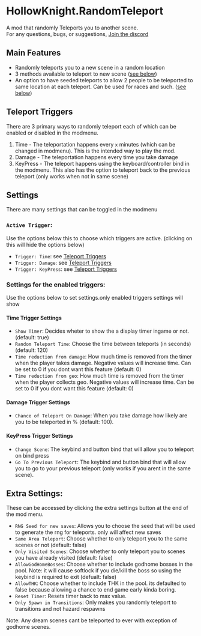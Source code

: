 # HollowKnight.RandomTeleport
A mod that randomly Teleports you to another scene.  
For any questions, bugs, or suggestions, [Join the discord](https://discord.gg/F6Y5TeFQ8j)

## Main Features
- Randomly teleports you to a new scene in a random location
- 3 methods available to teleport to new scene ([see below](#teleport-triggers))
- An option to have seeded teleports to allow 2 people to be teleported to same location at each teleport. Can be used for races and such. ([see below](#extra-settings))

## Teleport Triggers
There are 3 primary ways to randomly teleport each of which can be enabled or disabled in the modmenu.  
1. Time - The teleportation happens every `x` minutes (which can be changed in modmenu). This is the intended way to play the mod.
2. Damage - The teleportation happens every time you take damage
3. KeyPress - The teleport happens using the keyboard/controller bind in the modmenu. This also has the option to teleport back to the previous teleport (only works when not in same scene)

## Settings
There are many settings that can be toggled in the modmenu
### `Active Trigger`: 
  Use the options below this to choose which triggers are active. (clicking on this will hide the options below)
  * `Trigger: Time`: see [Teleport Triggers](#teleport-triggers)
  * `Trigger: Damage`: see [Teleport Triggers](#teleport-triggers)
  * `Trigger: KeyPress`: see [Teleport Triggers](#teleport-triggers)
### Settings for the enabled triggers:
  Use the options below to set settings.only enabled triggers settings will show
#### Time Trigger Settings
  * `Show Timer`: Decides wheter to show the a display timer ingame or not. (default: true)
  * `Random Teleport Time`: Choose the time between teleports (in seconds) (default: 120)
  * `Time reduction from damage`: How much time is removed from the timer when the player takes damage. Negative values will increase time. Can be set to 0 if you dont want this feature (default: 0)
  * `Time reduction from geo`: How much time is removed from the timer when the player collects geo. Negative values will increase time. Can be set to 0 if you dont want this feature (default: 0)
#### Damage Trigger Settings
  * `Chance of Teleport On Damage`: When you take damage how likely are you to be teleported in % (default: 100).
#### KeyPress Trigger Settings
  * `Change Scene`: The keybind and button bind that will allow you to teleport on bind press
  * `Go To Previous Teleport`: The keybind and button bind that will allow you to go to your previous teleport (only works if you arent in the same scene).
## Extra Settings:
These can be accessed by clicking the extra settings button at the end of the mod menu.
  * `RNG Seed for new saves`: Allows you to choose the seed that will be used to generate the rng for teleports. only will affect new saves
  * `Same Area Teleport`: Choose whether to only teleport you to the same scenes or not (default: false)
  * `Only Visited Scenes`: Choose whether to only teleport you to scenes you have already visited (default: false)
  * `AllowGodHomeBosses`: Choose whether to include godhome bosses in the pool. Note: it will cause softlock if you die/kill the boss so using the keybind is required to exit (defualt: false)
  * `AllowTHK`: Choose whether to include THK in the pool. its defaulted to false because allowing a chance to end game early kinda boring.
  * `Reset Timer`: Resets timer back to max value.
  * `Only Spawn in Transitions`: Only makes you randomly teleport to transitions and not hazard respawns

Note: Any dream scenes cant be teleported to ever with exception of godhome scenes.  
